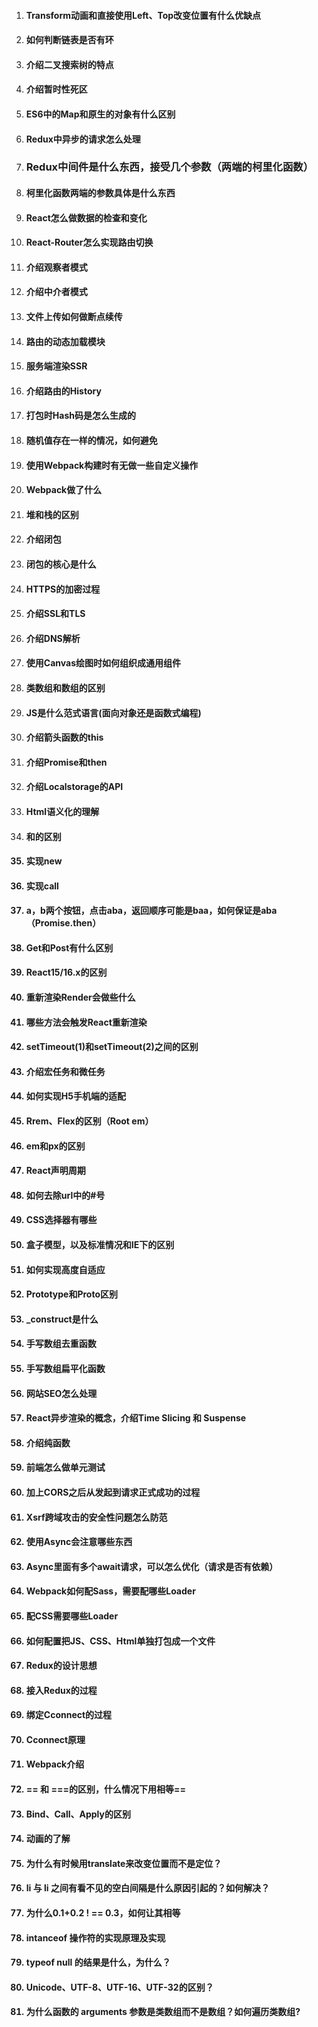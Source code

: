 1. #### Transform动画和直接使用Left、Top改变位置有什么优缺点

   

2. #### 如何判断链表是否有环

3. #### 介绍二叉搜索树的特点

4. #### 介绍暂时性死区

5. #### ES6中的Map和原生的对象有什么区别

6. #### Redux中异步的请求怎么处理

7. ### Redux中间件是什么东西，接受几个参数（两端的柯里化函数）

8. #### 柯里化函数两端的参数具体是什么东西

9. #### React怎么做数据的检查和变化

10. #### React-Router怎么实现路由切换

11. #### 介绍观察者模式

12. #### 介绍中介者模式

13. #### 文件上传如何做断点续传

14. #### 路由的动态加载模块

15. #### 服务端渲染SSR

16. #### 介绍路由的History

17. #### 打包时Hash码是怎么生成的

18. #### 随机值存在一样的情况，如何避免

19. #### 使用Webpack构建时有无做一些自定义操作

20. #### Webpack做了什么

21. #### 堆和栈的区别

22. #### 介绍闭包

23. #### 闭包的核心是什么

24. #### HTTPS的加密过程

25. #### 介绍SSL和TLS

26. #### 介绍DNS解析

27. #### 使用Canvas绘图时如何组织成通用组件

28. #### 类数组和数组的区别

29. #### JS是什么范式语言(面向对象还是函数式编程)

30. #### 介绍箭头函数的this

31. #### 介绍Promise和then

32. #### 介绍Localstorage的API

33. #### Html语义化的理解

34. #### <b>和<strong>的区别

35. #### 实现new

36. #### 实现call

37. #### a，b两个按钮，点击aba，返回顺序可能是baa，如何保证是aba（Promise.then）

38. #### Get和Post有什么区别

39. #### React15/16.x的区别

40. #### 重新渲染Render会做些什么

41. #### 哪些方法会触发React重新渲染

42. #### setTimeout(1)和setTimeout(2)之间的区别

43. #### 介绍宏任务和微任务

44. #### 如何实现H5手机端的适配

45. #### Rrem、Flex的区别（Root em）

46. #### em和px的区别

47. #### React声明周期

48. #### 如何去除url中的#号

49. #### CSS选择器有哪些

50. #### 盒子模型，以及标准情况和IE下的区别

51. #### 如何实现高度自适应

52. #### Prototype和Proto区别

53. #### _construct是什么

54. #### 手写数组去重函数

55. #### 手写数组扁平化函数

56. #### 网站SEO怎么处理

57. #### React异步渲染的概念，介绍Time Slicing 和 Suspense

58. #### 介绍纯函数

59. #### 前端怎么做单元测试

60. #### 加上CORS之后从发起到请求正式成功的过程

61. #### Xsrf跨域攻击的安全性问题怎么防范

62. #### 使用Async会注意哪些东西

63. #### Async里面有多个await请求，可以怎么优化（请求是否有依赖）

64. #### Webpack如何配Sass，需要配哪些Loader

65. #### 配CSS需要哪些Loader

66. #### 如何配置把JS、CSS、Html单独打包成一个文件

67. #### Redux的设计思想

68. #### 接入Redux的过程

69. #### 绑定Cconnect的过程

70. #### Cconnect原理

71. #### Webpack介绍

72. #### == 和 ===的区别，什么情况下用相等==

73. #### Bind、Call、Apply的区别

74. #### 动画的了解

75. #### 为什么有时候⽤translate来改变位置⽽不是定位？

76. #### li 与 li 之间有看不见的空白间隔是什么原因引起的？如何解决？

77. #### 为什么0.1+0.2 ! == 0.3，如何让其相等 

78. #### intanceof 操作符的实现原理及实现

79. #### typeof null 的结果是什么，为什么？

80. #### Unicode、UTF-8、UTF-16、UTF-32的区别？

81. #### 为什么函数的 arguments 参数是类数组而不是数组？如何遍历类数组?

